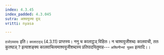 ```yaml
---
index: 4.3.45
index_padded: 4.3.045
sutra: आश्वयुज्या वुञ्
vritti: nyasa

---
```

`ठञोऽपवादः` इति। `कालाटठ्ञ्` (4.3.11) प्राप्तस्य। ननु च कालाट्ठञ् विहितः। न चाश्वयुजीशब्दः कालवाची, ततः कुतष्ठञ् ? इत्याशङ्क्य कालवाचित्वमाश्वयुजीशब्दस्य प्रतिपादयितुमाह--- `अश्विनीभ्यां युक्ता` इत्यादि।।